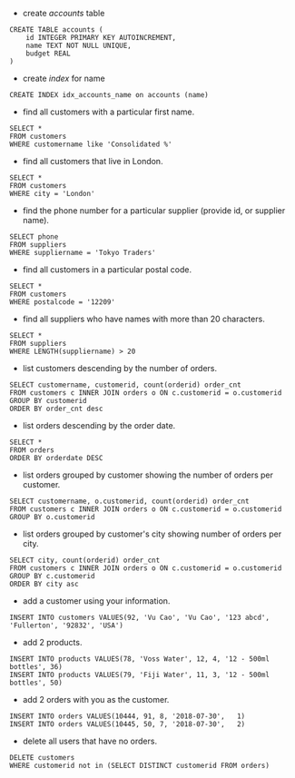 * create _accounts_ table
```
CREATE TABLE accounts (
	id INTEGER PRIMARY KEY AUTOINCREMENT,
	name TEXT NOT NULL UNIQUE,
	budget REAL
)
```

* create _index_ for name
```
CREATE INDEX idx_accounts_name on accounts (name)
```

* find all customers with a particular first name.
```
SELECT * 
FROM customers
WHERE customername like 'Consolidated %'
```

* find all customers that live in London.
```
SELECT *
FROM customers
WHERE city = 'London'
```

* find the phone number for a particular supplier (provide id, or supplier name).
```
SELECT phone
FROM suppliers
WHERE suppliername = 'Tokyo Traders'
```

* find all customers in a particular postal code.
```
SELECT *
FROM customers
WHERE postalcode = '12209'
```

* find all suppliers who have names with more than 20 characters.
```
SELECT * 
FROM suppliers
WHERE LENGTH(suppliername) > 20
```

* list customers descending by the number of orders.
```
SELECT customername, customerid, count(orderid) order_cnt 
FROM customers c INNER JOIN orders o ON c.customerid = o.customerid
GROUP BY customerid 
ORDER BY order_cnt desc
```

* list orders descending by the order date.
```
SELECT * 
FROM orders
ORDER BY orderdate DESC
```

* list orders grouped by customer showing the number of orders per customer.
```
SELECT customername, o.customerid, count(orderid) order_cnt 
FROM customers c INNER JOIN orders o ON c.customerid = o.customerid
GROUP BY o.customerid 
```

* list orders grouped by customer's city showing number of orders per city.
```
SELECT city, count(orderid) order_cnt 
FROM customers c INNER JOIN orders o ON c.customerid = o.customerid
GROUP BY c.customerid 
ORDER BY city asc
```

* add a customer using your information.
```
INSERT INTO customers VALUES(92, 'Vu Cao', 'Vu Cao', '123 abcd', 'Fullerton', '92832', 'USA')
```

* add 2 products.
```
INSERT INTO products VALUES(78, 'Voss Water', 12, 4, '12 - 500ml bottles', 36)
INSERT INTO products VALUES(79, 'Fiji Water', 11, 3, '12 - 500ml bottles', 50)
```

* add 2 orders with you as the customer.
```
INSERT INTO orders VALUES(10444, 91, 8, '2018-07-30',	1)
INSERT INTO orders VALUES(10445, 50, 7, '2018-07-30',	2)
```

* delete all users that have no orders.
```
DELETE customers
WHERE customerid not in (SELECT DISTINCT customerid FROM orders)
```